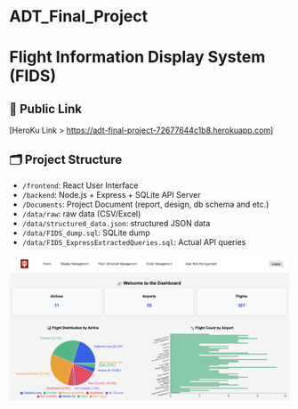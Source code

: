 # ADT_Final_Project

# Flight Information Display System (FIDS)

## 🔗 Public Link
[HeroKu Link > https://adt-final-project-72677644c1b8.herokuapp.com]


## 🗂️ Project Structure

- `/frontend`: React User Interface
- `/backend`: Node.js + Express + SQLite API Server
- `/Documents`: Project Document (report, design, db schema and etc.)
- `/data/raw`: raw data (CSV/Excel)
- `/data/structured_data.json`: structured JSON data
- `/data/FIDS_dump.sql`: SQLite dump
- `/data/FIDS_ExpressExtractedQueries.sql`: Actual API queries


![alt text](image.png)

